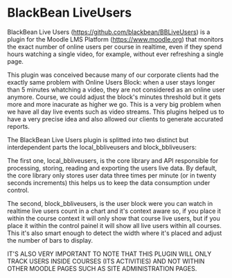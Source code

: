 # BlackBean LiveUsers
BlackBean Live Users (https://github.com/blackbean/BBLiveUsers) is a plugin for the Moodle LMS Platform (https://www.moodle.org) that monitors the exact number of online users per course in realtime, even if they spend hours watching a single video, for example, without ever refreshing a single page.

This plugin was conceived because many of our corporate clients had the exactly same problem with Online Users Block: when a user stays longer than 5 minutes whatching a video, they are not considered as an online user anymore. Course, we could adjust the block's minutes threshold but it gets more and more inacurate as higher we go. This is a very big problem when we have all day live events such as video streams. This plugins helped us to have a very precise idea and also allowed our clients to generate accurated reports.

The BlackBean Live Users plugin is splitted into two distinct but interdependent parts the local_bbliveusers and block_bbliveusers:

The first one, local_bbliveusers, is the core library and API responsible for processing, storing, reading and exporting the users live data. By default, the core library only stores user data three times per minute (or in twenty seconds increments) this helps us to keep the data consumption under control.

The second, block_bbliveusers, is the user block were you can watch in realtime live users count in a chart and it's context aware so, if you place it within the course context it will only show that course live users, but if you place it within the control painel it will show all live users within all courses. This it's also smart enough to detect the width where it's placed and adjust the number of bars to display.

IT'S ALSO VERY IMPORTANT TO NOTE THAT THIS PLUGIN WILL ONLY TRACK USERS INSIDE COURSES (ITS ACTIVITIES) AND NOT WITHIN OTHER MOODLE PAGES SUCH AS SITE ADMINISTRATION PAGES.